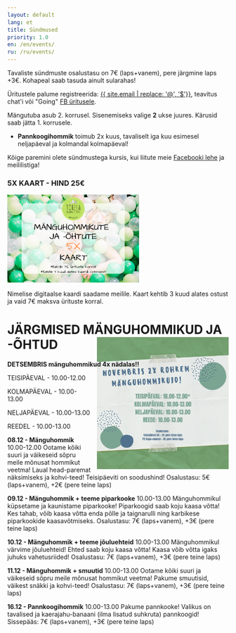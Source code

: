 ```yaml
---
layout: default
lang: et
title: Sündmused
priority: 1.0
en: /en/events/
ru: /ru/events/
---
```


Tavaliste sündmuste osalustasu on 7€ (laps+vanem), pere järgmine laps +3€. Kohapeal saab tasuda ainult sularahas!

Üritustele palume registreerida: [{{ site.email | replace: '@', '$'}}](mailto), teavitus chat'i või "Going" [FB üritusele](https://www.facebook.com/pg/Torelamangutuba/events/).

Mängutuba asub 2. korrusel. Sisenemiseks valige **2** ukse juures. Kärusid saab jätta 1. korrusele.

 * **Pannkoogihommik** toimub 2x kuus, tavaliselt iga kuu esimesel neljapäeval ja kolmandal kolmapäeval!
 
Kõige paremini olete sündmustega kursis, kui liitute meie [Facebooki lehe](https://www.facebook.com/Torelamangutuba/events/) ja meililistiga! 

### 5X KAART - HIND 25€

<img alt="5x kaart" src="5x-kaart.png" height="200">

Nimelise digitaalse kaardi saadame meilile. Kaart kehtib 3 kuud alates ostust ja vaid 7€ maksva ürituste korral.


# JÄRGMISED MÄNGUHOMMIKUD JA -ÕHTUD


**DETSEMBRIS mänguhommikud 4x nädalas!!**

<img alt="november" src="november.png" height="300" style="float: right; margin-top: -6em; margin-left: 1em">

TEISIPÄEVAL - 10.00-12.00

KOLMAPÄEVAL - 10.00-13.00

NELJAPÄEVAL - 10.00-13.00

REEDEL - 10.00-13.00




**08.12 - Mänguhommik**
10.00-12.00
Ootame kõiki suuri ja väikeseid sõpru meile mõnusat hommikut veetma!
Laual head-paremat näksimiseks ja kohvi-teed!
Teisipäeviti on soodushind!
Osalustasu: 5€ (laps+vanem), +2€ (pere teine laps)



**09.12 - Mänguhommik + teeme piparkooke**
10.00-13.00
Mänguhommikul küpsetame ja kaunistame piparkooke! Piparkoogid saab koju kaasa võtta! 
Kes tahab, võib kaasa võtta enda põlle ja taignarulli ning karbikese piparkookide kaasavõtmiseks. 
Osalustasu: 7€ (laps+vanem), +3€ (pere teine laps)



**10.12 - Mänguhommik + teeme jõuluehteid**
10.00-13.00
Mänguhommikul värvime jõuluehteid! Ehted saab koju kaasa võtta!
Kaasa võib võtta igaks juhuks vahetusriided!
Osalustasu: 7€ (laps+vanem), +3€ (pere teine laps)



**11.12 - Mänguhommik + smuutid**
10.00-13.00
Ootame kõiki suuri ja väikeseid sõpru meile mõnusat hommikut veetma!
Pakume smuutisid, väikest snäkki ja kohvi-teed!
Osalustasu: 7€ (laps+vanem), +3€ (pere teine laps)



**16.12 - Pannkoogihommik**
10.00-13.00
Pakume pannkooke! Valikus on tavalised ja kaerajahu-banaani (ilma lisatud suhkruta) pannkoogid! 
Sissepääs: 7€ (laps+vanem), +3€ (pere teine laps)





